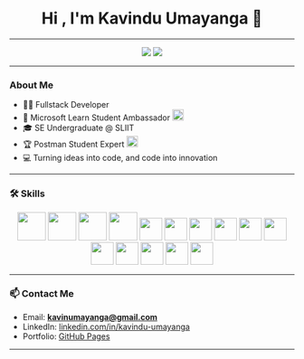 <h1 align="center">Hi , I'm Kavindu Umayanga 👋</h1>

---

<p align="center">
  <img src="https://img.shields.io/github/followers/kavinduumayanga?label=Follow&style=social" />
  <img src="https://img.shields.io/github/stars/kavinduumayanga?style=social" />
</p>

---

### About Me

- 👨‍💻 Fullstack Developer
- 🚀 Microsoft Learn Student Ambassador <img src="https://miro.medium.com/v2/resize:fit:1400/format:webp/1*fMCdGCokXoh8CECCD7j9Og.png" alt="Beta MLSA Badge" width="20"/>
- 🎓 SE Undergraduate @ SLIIT  
- 🏆 Postman Student Expert <img src="https://cdn.iconscout.com/icon/free/png-512/free-postman-logo-icon-download-in-svg-png-gif-file-formats--technology-social-media-company-brand-vol-5-pack-logos-icons-2945092.png?f=webp&w=512" alt="Postman Logo" width="20"/>   
- 💻 Turning ideas into code, and code into innovation


---

### 🛠️ Skills

<p align="center">
  <img src="https://cdn.jsdelivr.net/gh/devicons/devicon/icons/html5/html5-original.svg" width="50" height="50"/>
  <img src="https://cdn.jsdelivr.net/gh/devicons/devicon/icons/css3/css3-original.svg" width="50" height="50"/>
  <img src="https://cdn.jsdelivr.net/gh/devicons/devicon/icons/javascript/javascript-original.svg" width="50" height="50"/>
  <img src="https://cdn.jsdelivr.net/gh/devicons/devicon/icons/typescript/typescript-original.svg" width="50" height="50"/>
  <img src="https://cdn.jsdelivr.net/gh/devicons/devicon/icons/react/react-original.svg" width="40" height="40"/>
  <img src="https://cdn.jsdelivr.net/gh/devicons/devicon/icons/nodejs/nodejs-original.svg" width="40" height="40"/>
  <img src="https://cdn.jsdelivr.net/gh/devicons/devicon/icons/express/express-original.svg" width="40" height="40"/>
  <img src="https://cdn.jsdelivr.net/gh/devicons/devicon/icons/mongodb/mongodb-original.svg" width="40" height="40"/>
  <img src="https://cdn.jsdelivr.net/gh/devicons/devicon/icons/mysql/mysql-original.svg" width="40" height="40"/>
  <img src="https://cdn.jsdelivr.net/gh/devicons/devicon/icons/python/python-original.svg" width="40" height="40"/>
  <img src="https://cdn.jsdelivr.net/gh/devicons/devicon/icons/java/java-original.svg" width="40" height="40"/>
  <img src="https://cdn.jsdelivr.net/gh/devicons/devicon/icons/git/git-original.svg" width="40" height="40"/>
  <img src="https://cdn.jsdelivr.net/gh/devicons/devicon/icons/github/github-original.svg" width="40" height="40"/>
  <img src="https://cdn.jsdelivr.net/gh/devicons/devicon/icons/bootstrap/bootstrap-original.svg" width="40" height="40"/>
  <img src="https://cdn.jsdelivr.net/gh/devicons/devicon/icons/figma/figma-original.svg" width="40" height="40"/>
</p>

---

### 📫 Contact Me

- Email: **kavinumayanga@gmail.com**
- LinkedIn: [linkedin.com/in/kavindu-umayanga](https://linkedin.com/in/kavindu-umayanga)
- Portfolio: [GitHub Pages](https://kavinduumayanga.github.io)

---
